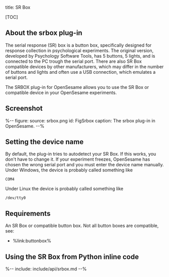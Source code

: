 title: SR Box

[TOC]

## About the srbox plug-in

The serial response (SR) box is a button box, specifically designed for response collection in psychological experiments. The original version, developed by Psychology Software Tools, has 5 buttons, 5 lights, and is connected to the PC trough the serial port. There are also SR Box compatible devices by other manufacturers, which may differ in the number of buttons and lights and often use a USB connection, which emulates a serial port.

The SRBOX plug-in for OpenSesame allows you to use the SR Box or compatible device in your OpenSesame experiments.

## Screenshot

%--
figure:
  source: srbox.png
  id: FigSrbox
  caption: The srbox plug-in in OpenSesame.
--%

## Setting the device name

By default, the plug-in tries to autodetect your SR Box. If this works, you don't have to change it. If your experiment freezes, OpenSesame has chosen the wrong serial port and you must enter the device name manually. Under Windows, the device is probably called something like

	COM4

Under Linux the device is probably called something like

	/dev/tty0

## Requirements

An SR Box or compatible button box. Not all button boxes are compatible, see:

- %link:buttonbox%

## Using the SR Box from Python inline code

%-- include: include/api/srbox.md --%
